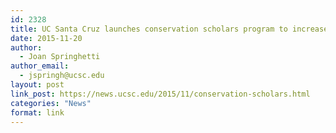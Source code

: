 ```yaml
---
id: 2328
title: UC Santa Cruz launches conservation scholars program to increase diversity
date: 2015-11-20
author:
  - Joan Springhetti
author_email:
  - jspringh@ucsc.edu
layout: post
link_post: https://news.ucsc.edu/2015/11/conservation-scholars.html
categories: "News"
format: link
---
```


